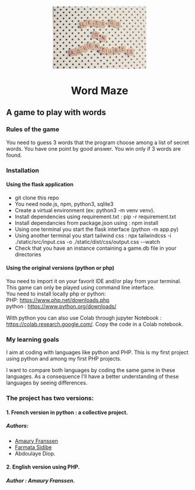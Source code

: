 
<p align="center">
  <img width="50%" src="cover.png" />
</p>

# <p align="center"> Word Maze </p>

## A game to play with words

### Rules of the game
You need to guess 3 words that the program choose among a list of secret words. 
You have one point by good answer.
You win only if 3 words are found.

### Installation

#### Using the flask application
- git clone this repo
- You need node.js, npm, python3, sqlite3
- Create a virtual environment (ex: python3 -m venv venv).
- Install dependencies using requirement.txt : pip -r requirement.txt
- Install dependancies from package.json using : npm install
- Using one terminal you start the flask interface (python -m app.py)
- Using another terminal you start tailwind css : npx tailwindcss -i ./static/src/input.css -o ./static/dist/css/output.css --watch 
- Check that you have an instance containing a game.db file in your directories

#### Using the original versions (python or php)
You need to import it on your favorit IDE and/or play from your terminal.
This game can only be played using command line interface.<br/>
You need to install locally php or python:<br/>
PHP: https://www.php.net/downloads.php <br/>
python : https://www.python.org/downloads/ <br/>

With python you can also use Colab through jupyter Notebook : https://colab.research.google.com/.
Copy the code in a Colab notebook.

### My learning goals

I aim at coding with languages like python and PHP. 
This is my first project using python and among my first PHP projects. 

I want to compare both languages by coding the same game in these languages. 
As a consequence I'll have a better understanding of these languages by seeing differences.

### The project has two versions:
#### 1. French version in python : a collective project.
##### Authors: 
- [Amaury Franssen](https://github.com/ExploryKod)
- [Farmata Sidibe](https://github.com/Farmata-sidibe) 
- Abdoulaye Diop.

#### 2. English version using PHP.
##### Author : Amaury Franssen. 


